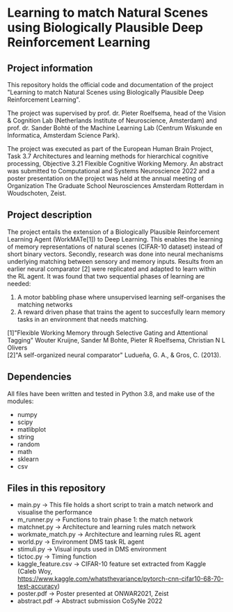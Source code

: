# Learning to match Natural Scenes using Biologically Plausible Deep Reinforcement Learning

## Project information

This repository holds the official code and documentation of the project "Learning 
to match Natural Scenes using Biologically Plausible Deep Reinforcement Learning".

The project was supervised by prof. dr. Pieter Roelfsema, head of the 
Vision & Cognition Lab (Netherlands Institute of Neuroscience, Amsterdam) and
prof. dr. Sander Bohté of the Machine Learning Lab (Centrum Wiskunde en 
Informatica, Amsterdam Science Park).

The project was executed as part of the European Human Brain Project,
Task 3.7 Architectures and learning methods for hierarchical cognitive processing,
Objective 3.21 Flexible Cognitive Working Memory. An abstract was submitted
to Computational and Systems Neuroscience 2022 and a poster presentation on the 
project was held at the annual meeting of Organization The Graduate School 
Neurosciences Amsterdam Rotterdam in Woudschoten, Zeist. 

## Project description

The project entails the extension of a Biologically Plausible Reinforcement Learning
Agent (WorkMATe[1]) to Deep Learning. This enables the learning of memory representations
of natural scenes (CIFAR-10 dataset) instead of short binary vectors. Secondly, research
was done into neural mechanisms underlying matching between sensory and memory inputs.
Results from an earlier neural comparator [2] were replicated and adapted to learn
within the RL agent. It was found that two sequential phases of learning are needed: 
1) A motor babbling phase where unsupervised learning self-organises the matching networks
2) A reward driven phase that trains the agent to succesfully learn memory tasks
in an environment that needs matching. 

[1]"Flexible Working Memory through Selective Gating and Attentional Tagging"
Wouter Kruijne, Sander M Bohte, Pieter R Roelfsema, Christian N L Olivers
<br> [2]"A self-organized neural comparator"
Ludueña, G. A., & Gros, C. (2013). 

## Dependencies

All files have been written and tested in Python 3.8, and make use of the modules:
- numpy
- scipy 
- matlibplot
- string
- random
- math
- sklearn 
- csv 

## Files in this repository

- main.py &rarr; This file holds a short script to train a match network and visualise the performance
- m_runner.py &rarr; Functions to train phase 1: the match network
- matchnet.py &rarr; Architecture and learning rules match network 
- workmate_match.py &rarr; Architecture and learning rules RL agent
- world.py &rarr; Environment DMS task RL agent 				  		
- stimuli.py &rarr; Visual inputs used in DMS environment
- tictoc.py &rarr; Timing function
- kaggle_feature.csv &rarr; CIFAR-10 feature set extracted from Kaggle (Caleb Woy,	
https://www.kaggle.com/whatsthevariance/pytorch-cnn-cifar10-68-70-test-accuracy)
- poster.pdf &rarr; Poster presented at ONWAR2021, Zeist
- abstract.pdf &rarr; Abstract submission CoSyNe 2022
